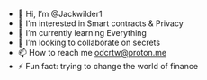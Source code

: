 - 👋 Hi, I’m @Jackwilder1
- 👀 I’m interested in Smart contracts & Privacy
- 🌱 I’m currently learning Everything
- 💞️ I’m looking to collaborate on secrets
- 📫 How to reach me odcrtw@proton.me
- ⚡ Fun fact: trying to change the world of finance

<!---
Jackwilder1/Jackwilder1 is a ✨ special ✨ repository because its `README.md` (this file) appears on your GitHub profile.
You can click the Preview link to take a look at your changes.
--->
